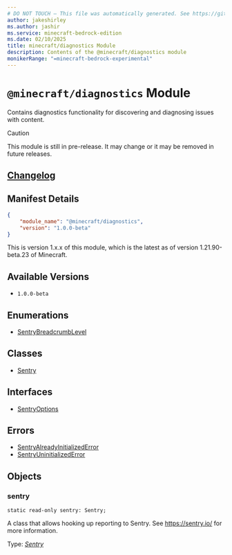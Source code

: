 ```yaml
---
# DO NOT TOUCH — This file was automatically generated. See https://github.com/mojang/minecraftapidocsgenerator to modify descriptions, examples, etc.
author: jakeshirley
ms.author: jashir
ms.service: minecraft-bedrock-edition
ms.date: 02/10/2025
title: minecraft/diagnostics Module
description: Contents of the @minecraft/diagnostics module
monikerRange: "=minecraft-bedrock-experimental"
---
```

# `@minecraft/diagnostics` Module

Contains diagnostics functionality for discovering and diagnosing issues with content.

> [!CAUTION]
> This module is still in pre-release.  It may change or it may be removed in future releases.

## [Changelog](changelog.md)

## Manifest Details
```json
{
    "module_name": "@minecraft/diagnostics",
    "version": "1.0.0-beta"
}
```
This is version 1.x.x of this module, which is the latest as of version 1.21.90-beta.23 of Minecraft.

## Available Versions
- `1.0.0-beta`

## Enumerations
- [SentryBreadcrumbLevel](SentryBreadcrumbLevel.md)

## Classes
- [Sentry](Sentry.md)

## Interfaces
- [SentryOptions](SentryOptions.md)

## Errors
- [SentryAlreadyInitializedError](SentryAlreadyInitializedError.md)
- [SentryUninitializedError](SentryUninitializedError.md)

## Objects
  
### **sentry**
`static read-only sentry: Sentry;`

A class that allows hooking up reporting to Sentry.  See https://sentry.io/ for more information.

Type: [*Sentry*](Sentry.md)
